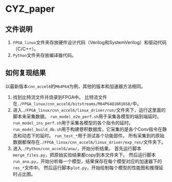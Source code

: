 # CYZ_paper

## 文件说明
1. `FPGA_linux`文件夹存放硬件设计代码（Verilog和SystemVerilog）和驱动代码（C/C++）。
2. `Python`文件夹存放编译器代码。

## 如何复现结果
以最新版本`cnn_accel6`的`M64P64`为例，其他的版本和加速器方法相同。
1. 找到比特流文件并烧录到FPGA中。
比特流文件在`./FPGA_linux/cnn_accel6/bitstreams/M64P64Q16R16S8/`中。
2. 进入`./FPGA_linux/cnn_accel6/linux_driver/run/`文件夹下，运行这里面的脚本来采集数据。
`run_model_e2e_perf.sh`用于采集各模型的端到端延时。
`run_model_ins_perf.sh`用于采集各模型的各个指令的延时。
`run_model_build_db.sh`用于构建卷积数据库，它采集的是各个Conv指令在静态和动态下的延时。
`run_test_*`用于测试各个功能部件。
所有采集到的原始数据都保存在`./FPGA_linux/cnn_accel6/linux_driver/exp_res/`文件夹下。
3. 进入`./Python/cnn_accel6/ana/`，开始分析结果。
首先运行脚本`merge_files.py`，把原始实验结果都copy到本文件夹下。
然后运行脚本`run_ana.py`，开始分析每一个模型，结果保存在每个模型对应的加速器下的`res_*`文件中。
然后运行脚本`plot.py`，开始绘制每个模型的性能图和推理延时占比图。
